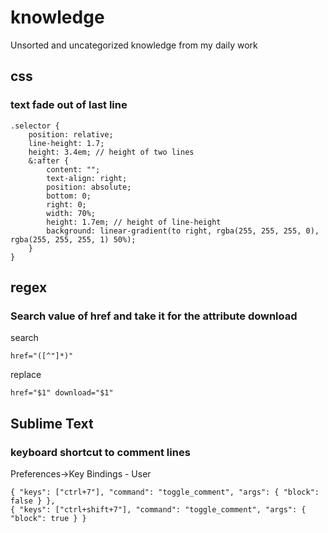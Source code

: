 # knowledge
Unsorted and uncategorized knowledge from my daily work

## css

### text fade out of last line

    .selector {
        position: relative;
        line-height: 1.7;
        height: 3.4em; // height of two lines
        &:after {
            content: "";
            text-align: right;
            position: absolute;
            bottom: 0;
            right: 0;
            width: 70%;
            height: 1.7em; // height of line-height
            background: linear-gradient(to right, rgba(255, 255, 255, 0), rgba(255, 255, 255, 1) 50%);
        }
    }

## regex

### Search value of href and take it for the attribute download

search

    href="([^"]*)"

replace

    href="$1" download="$1"

## Sublime Text

### keyboard shortcut to comment lines

Preferences->Key Bindings - User

    { "keys": ["ctrl+7"], "command": "toggle_comment", "args": { "block": false } },
    { "keys": ["ctrl+shift+7"], "command": "toggle_comment", "args": { "block": true } }


